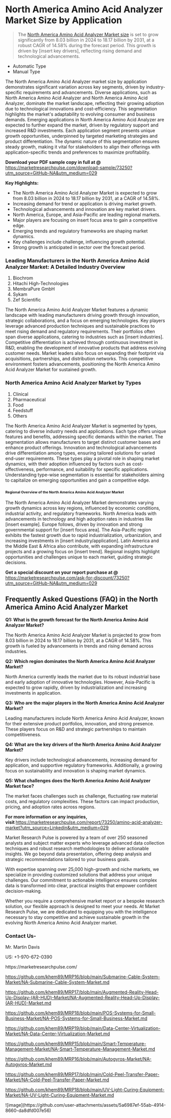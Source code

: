 <h1>North America Amino Acid Analyzer Market&nbsp;Size by Application</h1><blockquote><p>The <a href="https://marketresearchpulse.com/download-sample/73250?utm_source=GitHub-NA&amp;utm_medium=029">North America Amino Acid Analyzer Market size</a> is set to grow significantly from 8.03 billion in 2024 to 18.17 billion by 2031, at a robust CAGR of 14.58% during the forecast period. This growth is driven by [insert key drivers], reflecting rising demand and technological advancements.</p></blockquote><ul><li>Automatic Type<li> Manual Type</li></ul><p>The North America Amino Acid Analyzer market size by application demonstrates significant variation across key segments, driven by industry-specific requirements and advancements. Diverse applications, such as North America Amino Acid Analyzer and North America Amino Acid Analyzer, dominate the market landscape, reflecting their growing adoption due to technological innovations and cost-efficiency. This segmentation highlights the market's adaptability to evolving consumer and business demands. Emerging applications in North America Amino Acid Analyzer are expected to further expand the market, driven by regulatory support and increased R&D investments. Each application segment presents unique growth opportunities, underpinned by targeted marketing strategies and product differentiation. The dynamic nature of this segmentation ensures steady growth, making it vital for stakeholders to align their offerings with application-specific trends and preferences to maximize profitability.</p><p><strong>Download your PDF sample copy in full at @ </strong><a href="https://marketresearchpulse.com/download-sample/73250?utm_source=GitHub-NA&amp;utm_medium=029">https://marketresearchpulse.com/download-sample/73250?utm_source=GitHub-NA&amp;utm_medium=029</a></p><p><strong>Key Highlights: </strong></p><ul><li>The North America Amino Acid Analyzer Market is expected to grow from 8.03 billion in 2024 to 18.17 billion by 2031, at a CAGR of 14.58%.</li><li>Increasing demand for trend or application is driving market growth.</li><li>Technological advancements and innovation are key market drivers.</li><li>North America, Europe, and Asia-Pacific are leading regional markets.</li><li>Major players are focusing on insert focus area to gain a competitive edge.</li><li>Emerging trends and regulatory frameworks are shaping market dynamics.</li><li>Key challenges include challenge, influencing growth potential.</li><li>Strong growth is anticipated in sector over the forecast period.</li></ul><h3>Leading Manufacturers in the North America Amino Acid Analyzer Market: A Detailed Industry Overview</h3><ol><li>Biochrom</li><li>Hitachi High-Technologies</li><li>MembraPure GmbH</li><li>Sykam</li><li>Zef Scientific</li></ol><div class="flex max-w-full flex-col flex-grow"><div class="min-h-8 text-message flex w-full flex-col items-end gap-2 whitespace-normal break-words [.text-message+&amp;]:mt-5" dir="auto" data-message-author-role="assistant" data-message-id="fd8432e4-4910-450d-b182-61b7bfb0a01f" data-message-model-slug="gpt-4o"><div class="flex w-full flex-col gap-1 empty:hidden first:pt-[3px]"><div class="markdown prose w-full break-words dark:prose-invert light"><p>The North America Amino Acid Analyzer Market features a dynamic landscape with leading manufacturers driving growth through innovation, strategic collaborations, and a focus on emerging technologies. Key players leverage advanced production techniques and sustainable practices to meet rising demand and regulatory requirements. Their portfolios often span diverse applications, catering to industries such as [insert industries]. Competitive differentiation is achieved through continuous investment in R&amp;D, enabling the development of innovative products that address evolving customer needs. Market leaders also focus on expanding their footprint via acquisitions, partnerships, and distribution networks. This competitive environment fosters advancements, positioning the North America Amino Acid Analyzer Market for sustained growth.</p></div></div></div></div><h3>North America Amino Acid Analyzer Market by Types</h3><ol><li>Clinical<li> Pharmaceutical<li> Food<li> Feedstuff<li> Others</li></ol><div class="flex max-w-full flex-col flex-grow"><div class="min-h-8 text-message flex w-full flex-col items-end gap-2 whitespace-normal break-words [.text-message+&amp;]:mt-5" dir="auto" data-message-author-role="assistant" data-message-id="084470be-0bb7-4664-bddf-5156b4f41249" data-message-model-slug="gpt-4o-mini"><div class="flex w-full flex-col gap-1 empty:hidden first:pt-[3px]"><div class="markdown prose w-full break-words dark:prose-invert light"><p>The North America Amino Acid Analyzer Market is segmented by types, catering to diverse industry needs and applications. Each type offers unique features and benefits, addressing specific demands within the market. The segmentation allows manufacturers to target distinct customer bases and enhance product offerings. Innovation and technological advancements drive differentiation among types, ensuring tailored solutions for varied end-user requirements. These types play a pivotal role in shaping market dynamics, with their adoption influenced by factors such as cost-effectiveness, performance, and suitability for specific applications. Understanding type-wise segmentation is essential for stakeholders aiming to capitalize on emerging opportunities and gain a competitive edge.</p></div></div></div></div><h3><span style="font-size: 11px;">Regional Overview of the North America Amino Acid Analyzer Market</span></h3><div class="flex max-w-full flex-col flex-grow"><div class="min-h-8 text-message flex w-full flex-col items-end gap-2 whitespace-normal break-words [.text-message+&amp;]:mt-5" dir="auto" data-message-author-role="assistant" data-message-id="e9038762-ce64-4e30-91c9-9bd413514231" data-message-model-slug="gpt-4o-mini"><div class="flex w-full flex-col gap-1 empty:hidden first:pt-[3px]"><div class="markdown prose w-full break-words dark:prose-invert light"><p>The North America Amino Acid Analyzer Market demonstrates varying growth dynamics across key regions, influenced by economic conditions, industrial activity, and regulatory frameworks. North America leads with advancements in technology and high adoption rates in industries like [insert example]. Europe follows, driven by innovation and strong governmental support for [insert focus area]. The Asia-Pacific region exhibits the fastest growth due to rapid industrialization, urbanization, and increasing investments in [insert industry/application]. Latin America and the Middle East &amp; Africa also contribute, with expanding infrastructure projects and a growing focus on [insert trend]. Regional insights highlight opportunities and challenges unique to each market, guiding strategic decisions.</p></div></div></div></div><p><strong>Get a special discount on your report purchase at @ </strong><a href="https://marketresearchpulse.com/ask-for-discount/73250?utm_source=GitHub-NA&amp;utm_medium=029">https://marketresearchpulse.com/ask-for-discount/73250?utm_source=GitHub-NA&amp;utm_medium=029</a></p><h2>Frequently Asked Questions (FAQ) in the North America Amino Acid Analyzer Market</h2><p><strong>Q1: What is the growth forecast for the North America Amino Acid Analyzer Market?</strong></p><p>The North America Amino Acid Analyzer Market is projected to grow from 8.03 billion in 2024 to 18.17 billion by 2031, at a CAGR of 14.58%. This growth is fueled by advancements in trends and rising demand across industries.</p><p><strong>Q2: Which region dominates the North America Amino Acid Analyzer Market?</strong></p><p>North America currently leads the market due to its robust industrial base and early adoption of innovative technologies. However, Asia-Pacific is expected to grow rapidly, driven by industrialization and increasing investments in application.</p><p><strong>Q3: Who are the major players in the North America Amino Acid Analyzer Market?</strong></p><p>Leading manufacturers include North America Amino Acid Analyzer, known for their extensive product portfolios, innovation, and strong presence. These players focus on R&amp;D and strategic partnerships to maintain competitiveness.</p><p><strong>Q4: What are the key drivers of the North America Amino Acid Analyzer Market?</strong></p><p>Key drivers include technological advancements, increasing demand for application, and supportive regulatory frameworks. Additionally, a growing focus on sustainability and innovation is shaping market dynamics.</p><p><strong>Q5: What challenges does the North America Amino Acid Analyzer Market face?</strong></p><p>The market faces challenges such as challenge, fluctuating raw material costs, and regulatory complexities. These factors can impact production, pricing, and adoption rates across regions.</p><p><strong>For more information or any inquiries, visit&nbsp;</strong><a href="https://marketresearchpulse.com/report/73250/amino-acid-analyzer-market?utm_source=Linkedin&utm_medium=029">https://marketresearchpulse.com/report/73250/amino-acid-analyzer-market?utm_source=Linkedin&utm_medium=029</a></p><p>Market Research Pulse is powered by a team of over 250 seasoned analysts and subject matter experts who leverage advanced data collection techniques and robust research methodologies to deliver actionable insights. We go beyond data presentation, offering deep analysis and strategic recommendations tailored to your business goals.</p><p>With expertise spanning over 25,000 high-growth and niche markets, we specialize in providing customized solutions that address your unique challenges. Our commitment to actionable intelligence ensures complex data is transformed into clear, practical insights that empower confident decision-making.</p><p>Whether you require a comprehensive market report or a bespoke research solution, our flexible approach is designed to meet your needs. At Market Research Pulse, we are dedicated to equipping you with the intelligence necessary to stay competitive and achieve sustainable growth in the evolving North America Amino Acid Analyzer market.</p><h3><strong>Contact Us-</strong></h3><p>Mr. Martin Davis</p><p>US: +1-970-672-0390</p><p>https://marketresearchpulse.com/</p><p><a href="https://github.com/khem89/MRP16/blob/main/Submarine-Cable-System-Market/NA-Submarine-Cable-System-Market.md">https://github.com/khem89/MRP16/blob/main/Submarine-Cable-System-Market/NA-Submarine-Cable-System-Market.md</a></p><p><a href="https://github.com/khem89/MRP17/blob/main/Augmented-Reality-Head-Up-Display-(AR-HUD)-Market/NA-Augmented-Reality-Head-Up-Display-(AR-HUD)-Market.md">https://github.com/khem89/MRP17/blob/main/Augmented-Reality-Head-Up-Display-(AR-HUD)-Market/NA-Augmented-Reality-Head-Up-Display-(AR-HUD)-Market.md</a></p><p><a href="https://github.com/khem89/MRP18/blob/main/POS-Systems-for-Small-Business-Market/NA-POS-Systems-for-Small-Business-Market.md">https://github.com/khem89/MRP18/blob/main/POS-Systems-for-Small-Business-Market/NA-POS-Systems-for-Small-Business-Market.md</a></p><p><a href="https://github.com/khem89/MRP19/blob/main/Data-Center-Virtualization-Market/NA-Data-Center-Virtualization-Market.md">https://github.com/khem89/MRP19/blob/main/Data-Center-Virtualization-Market/NA-Data-Center-Virtualization-Market.md</a></p><p><a href="https://github.com/khem89/MRP15/blob/main/Smart-Temperature-Management-Market/NA-Smart-Temperature-Management-Market.md">https://github.com/khem89/MRP15/blob/main/Smart-Temperature-Management-Market/NA-Smart-Temperature-Management-Market.md</a></p><p><a href="https://github.com/khem89/MRP16/blob/main/Autogyros-Market/NA-Autogyros-Market.md">https://github.com/khem89/MRP16/blob/main/Autogyros-Market/NA-Autogyros-Market.md</a></p><p><a href="https://github.com/khem89/MRP17/blob/main/Cold-Peel-Transfer-Paper-Market/NA-Cold-Peel-Transfer-Paper-Market.md">https://github.com/khem89/MRP17/blob/main/Cold-Peel-Transfer-Paper-Market/NA-Cold-Peel-Transfer-Paper-Market.md</a></p><p><a href="https://github.com/khem89/MRP18/blob/main/UV-Light-Curing-Equipment-Market/NA-UV-Light-Curing-Equipment-Market.md">https://github.com/khem89/MRP18/blob/main/UV-Light-Curing-Equipment-Market/NA-UV-Light-Curing-Equipment-Market.md</a></p>
![image](https://github.com/user-attachments/assets/5a6987ef-55ab-4914-8660-da8dfd007e56)
